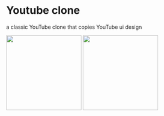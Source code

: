 
# Youtube clone

a classic YouTube clone that copies YouTube ui design

<img src="https://github.com/obstaclenewBuffered/Youtube-Clone/assets/114133634/337e7f65-9cd4-4a13-beb9-bb2c90196cf2"  height=200> 
<img src="https://github.com/obstaclenewBuffered/Youtube-Clone/assets/114133634/a7285371-1682-407c-8cbc-2c7d1f964ea5"  height=200> 

